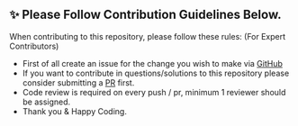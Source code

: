 ## ✨ Please Follow Contribution Guidelines Below.

When contributing to this repository, please follow these rules: (For Expert Contributors)
- First of all create an issue for the change you wish to make via [GitHub](https://github.com/offensive-vk/Icons/issuess)
- If you want to contribute in questions/solutions to this repository please consider submitting a [PR](https://github.com/offensive-vk/Icons/pulls) first.
- Code review is required on every push / pr, minimum 1 reviewer should be assigned.
- Thank you & Happy Coding.
